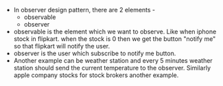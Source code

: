 - In observer design pattern, there are 2 elements - 
    - observable
    - observer
- observable is the element which we want to observe. Like when iphone stock in flipkart. when the stock is 0 then we get the button "notify me" so that flipkart will notify the user.
- observer is the user which subscribe to notify me button.
- Another example can be weather station and every 5 minutes weather station should send the current temperature to the observer. Similarly apple company stocks for stock brokers another example.
